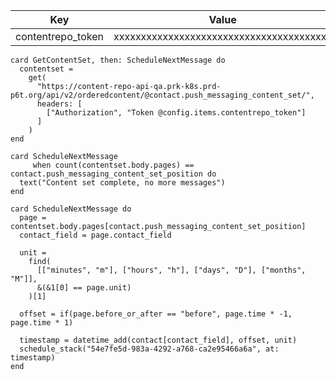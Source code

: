<!--
 dictionary: "config"
version: "0.1.0"
columns: [] 
-->

| Key               | Value                                    |
| ----------------- | ---------------------------------------- |
| contentrepo_token | xxxxxxxxxxxxxxxxxxxxxxxxxxxxxxxxxxxxxxxx |

<!-- { section: "c1af92c3-f489-4f4b-8182-865897f83ea1", x: 0, y: 0} -->

```stack
card GetContentSet, then: ScheduleNextMessage do
  contentset =
    get(
      "https://content-repo-api-qa.prk-k8s.prd-p6t.org/api/v2/orderedcontent/@contact.push_messaging_content_set/",
      headers: [
        ["Authorization", "Token @config.items.contentrepo_token"]
      ]
    )
end

card ScheduleNextMessage
     when count(contentset.body.pages) == contact.push_messaging_content_set_position do
  text("Content set complete, no more messages")
end

card ScheduleNextMessage do
  page = contentset.body.pages[contact.push_messaging_content_set_position]
  contact_field = page.contact_field

  unit =
    find(
      [["minutes", "m"], ["hours", "h"], ["days", "D"], ["months", "M"]],
      &(&1[0] == page.unit)
    )[1]

  offset = if(page.before_or_after == "before", page.time * -1, page.time * 1)

  timestamp = datetime_add(contact[contact_field], offset, unit)
  schedule_stack("54e7fe5d-983a-4292-a768-ca2e95466a6a", at: timestamp)
end

```